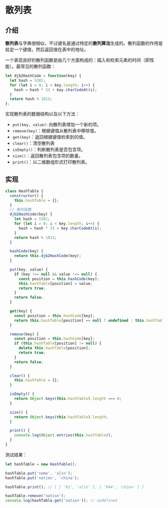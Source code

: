 # 散列表

## 介绍

**散列表**与字典很相似，不过键名是通过特定的**散列算法**生成的。散列函数的作用是给定一个键值，然后返回值在表中的地址。

一个表现良好的散列函数是由几个方面构成的：插入和检索元素的时间（即性能）。最常见的散列函数：

```js
let djb2HashCode = function(key) {
  let hash = 5381;
  for (let i = 0; i < key.length; i++) {
    hash = hash * 33 + key.charCodeAt(i);
  }
  return hash % 1013;
};
```

实现散列表的数据结构以及以下方法：

- `put(key, value)`: 向散列表增加一个新的项。
- `remove(key)`：根据键值从散列表中移除值。
- `get(key)`：返回根据键值检索到的值。
- `clear()`：清空散列表
- `isEmpty()`：判断散列表是否包含项。
- `size()`：返回散列表包含项的数量。
- `print()`：以二维数组形式打印散列表。

## 实现

```js
class HashTable {
  constructor() {
    this.hashTable = {};
  }
  // 散列函数
  djb2HashCode(key) {
    let hash = 5381;
    for (let i = 0; i < key.length; i++) {
      hash = hash * 33 + key.charCodeAt(i);
    }
    return hash % 1013;
  }

  hashCode(key) {
    return this.djb2HashCode(key);
  }

  put(key, value) {
    if (key !== null && value !== null) {
      const position = this.hashCode(key);
      this.hashTable[position] = value;
      return true;
    }
    return false;
  }

  get(key) {
    const position = this.hashCode[key];
    return this.hashTable[position] == null ? undefined : this.hashTable[position];
  }

  remove(key) {
    const position = this.hashCode[key];
    if (this.hashTable[position] != null) {
      delete this.hashTable[position];
      return true;
    }
    return false;
  }

  clear() {
    this.hashTable = {};
  }

  isEmpty() {
    return Object.keys(this.hashTable).length === 0;
  }

  size() {
    return Object.keys(this.hashTable).length;
  }

  print() {
    console.log(Object.entries(this.hashTable));
  }
}
```

测试结果：

```js
let hashTable = new HashTable();

hashTable.put('name', 'alin');
hashTable.put('nation', 'china');

hashTable.print(); // [ [ '61', 'alin' ], [ '944', 'china' ] ]

hashTable.remove('nation');
console.log(hashTable.get('nation')); // undefined
```
